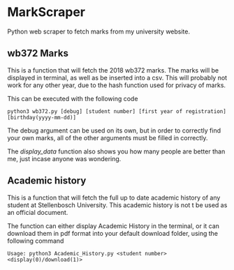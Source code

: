 # MarkScraper
Python web scraper to fetch marks from my university website.

## wb372 Marks

This is a function that will fetch the 2018 wb372 marks. The marks will be
displayed in terminal, as well as be inserted into a csv. This will probably
not work for any other year, due to the hash function used for privacy of
marks.

This can be executed with the following code
```
python3 wb372.py [debug] [student number] [first year of registration] [birthday(yyyy-mm-dd)]
```

The debug argument can be used on its own, but in order to correctly find your
own marks, all of the other arguments must be filled in correctly.

The *display_data* function also shows you how many people are better than me,
just incase anyone was wondering.

## Academic history

This is a function that will fetch the full up to date academic history of any
student at Stellenbosch University. This academic history is not t be used as
an official document.

The function can either display Academic History in the terminal, or it can
download them in pdf format into your default download folder, using the
following command
```
Usage: python3 Academic_History.py <student number> <display(0)/download(1)>
```
